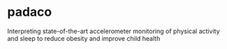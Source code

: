 padaco
======

Interpreting state-of-the-art accelerometer monitoring of physical activity and sleep to reduce obesity and improve child health
